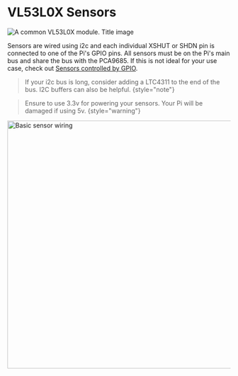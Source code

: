 # VL53L0X Sensors

![A common VL53L0X module. Title image](vl53l0x.png)

Sensors are wired using i2c and each individual XSHUT or SHDN pin is connected to one of the Pi's <tooltip term="GPIO">GPIO</tooltip> pins.
All sensors must be on the Pi's main bus and share the bus with the PCA9685. If this is not ideal for your use case, check out [Sensors controlled by GPIO](gpio-sensors.md).

> If your i2c bus is long, consider adding a LTC4311 to the end of the bus.
> I2C buffers can also be helpful.
{style="note"}

> Ensure to use 3.3v for powering your sensors.
> Your Pi will be damaged if using 5v.
{style="warning"}

<img alt="Basic sensor wiring" src="autolight_vl53l0x_bb.png" width="560"/>
